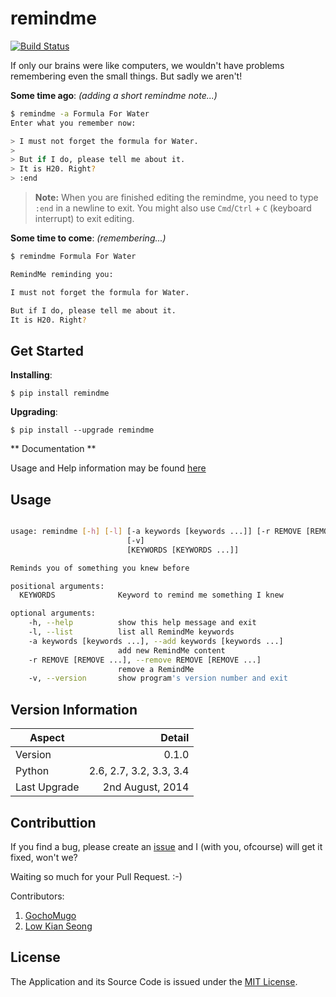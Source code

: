 remindme
========

[![Build Status](https://travis-ci.org/GochoMugo/remindme.svg?branch=master)](https://travis-ci.org/GochoMugo/remindme)

If only our brains were like computers, we wouldn't have problems remembering even the small things. But sadly we aren't!

**Some time ago**: *(adding a short remindme note...)*

```bash
$ remindme -a Formula For Water
Enter what you remember now:

> I must not forget the formula for Water.
>
> But if I do, please tell me about it.
> It is H20. Right?
> :end

```

> **Note:** When you are finished editing the remindme, you need to type `:end` in a newline to exit. You might also use `Cmd`/`Ctrl` + `C` (keyboard interrupt) to exit editing.

**Some time to come**: *(remembering...)*

```bash
$ remindme Formula For Water

RemindMe reminding you:

I must not forget the formula for Water.

But if I do, please tell me about it.
It is H20. Right?

```

## Get Started ##

**Installing**:

`$ pip install remindme`

**Upgrading**:

`$ pip install --upgrade remindme`

** Documentation **

Usage and Help information may be found [here][gh-pages]

## Usage ##

```bash

usage: remindme [-h] [-l] [-a keywords [keywords ...]] [-r REMOVE [REMOVE ...]]
                          [-v]
                          [KEYWORDS [KEYWORDS ...]]

Reminds you of something you knew before

positional arguments:
  KEYWORDS              Keyword to remind me something I knew

optional arguments:
    -h, --help          show this help message and exit
    -l, --list          list all RemindMe keywords
    -a keywords [keywords ...], --add keywords [keywords ...]
                        add new RemindMe content
    -r REMOVE [REMOVE ...], --remove REMOVE [REMOVE ...]
                        remove a RemindMe
    -v, --version       show program's version number and exit

```

## Version Information ##

|Aspect|Detail|
|-------|------:|
|Version| 0.1.0|
|Python|2.6, 2.7, 3.2, 3.3, 3.4|
|Last Upgrade|2nd August, 2014|

## Contributtion ##

If you find a bug, please create an [issue][issues] and I (with you, ofcourse) will get it fixed, won't we?

Waiting so much for your Pull Request. :-)

Contributors:
1. [GochoMugo](https://github.com/GochoMugo)
2. [Low Kian Seong](https://github.com/lowks)

## License ##

The Application and its Source Code is issued under the [MIT License].


[gh-pages]:https://gochomugo.github.io/remindme "Remindme Home page"
[issues]:https://github.com/GochoMugo/remindme/issues "Create an Issue"
[MIT License]:https://github.com/GochoMugo/remindme/blob/master/LICENSE "MIT License"
